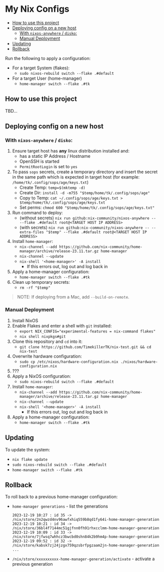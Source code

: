 # My Nix Configs <!-- omit in toc -->

- [How to use this project](#how-to-use-this-project)
- [Deploying config on a new host](#deploying-config-on-a-new-host)
  - [With `nixos-anywhere` / `disko`:](#with-nixos-anywhere--disko)
  - [Manual Deployment](#manual-deployment)
- [Updating](#updating)
- [Rollback](#rollback)

Run the following to apply a configuration:

* For a target System (flakes):
    * `sudo nixos-rebuild switch --flake .#default`
* For a target User (home-manager)
    * `home-manager switch --flake .#tk`

## How to use this project

TBD...

## Deploying config on a new host

### With `nixos-anywhere` / `disko`:

1. Ensure target host has **any** linux distribution installed and:
   * has a static IP Address / Hostname
   * OpenSSH is started
   * `PermitRootLogin` is set to `yes`
2. To pass `sops` secrets, create a temporary directory and insert the secret in the same path which is expected in target host (for example: `/home/tk/.config/sops/age/keys.txt`)
   * Create Temp: `temp=$(mktemp -d)`
   * Create Dir: `install -d -m755 "$temp/home/tk/.config/sops/age"`
   * Copy to Temp: `cat ~/.config/sops/age/keys.txt > $temp/home/tk/.config/sops/age/keys.txt`
   * Set perms: `chmod 600 "$temp/home/tk/.config/sops/age/keys.txt"`
3. Run command to deploy:
   * (without secrets) `nix run github:nix-community/nixos-anywhere -- --flake .#default root@<TARGET HOST IP ADDRESS>`
   * (with secrets) `nix run github:nix-community/nixos-anywhere -- --extra-files "$temp" --flake .#default root@<TARGET HOST IP ADDRESS>`
4. Install `home-manager`:
   * `nix-channel --add https://github.com/nix-community/home-manager/archive/release-23.11.tar.gz home-manager`
   * `nix-channel --update`
   * `nix-shell '<home-manager>' -A install`
     * If this errors out, log out and log back in
5. Apply a home-manager configuration:
   * `home-manager switch --flake .#tk`
6. Clean up temporary secrets:
   * `rm -rf "$temp"`

> NOTE: If deploying from a Mac, add `--build-on-remote`.

### Manual Deployment

1. Install NixOS
2. Enable Flakes and enter a shell with `git` installed:
   * `export NIX_CONFIG="experimental-features = nix-command flakes"`
   * `nix shell nixpkgs#git`
3. Clone this repository and `cd` into it:
   * `git clone https://github.com/TimekillerTK/nix-test.git && cd nix-test`
4. Overwrite hardware configuration:
   * `sudo cp /etc/nixos/hardware-configuration.nix ./nixos/hardware-configuration.nix`
5. ???
6. Apply a NixOS configuration:
   * `sudo nixos-rebuild switch --flake .#default`
7. Install `home-manager`:
   * `nix-channel --add https://github.com/nix-community/home-manager/archive/release-23.11.tar.gz home-manager` 
   * `nix-channel --update`
   * `nix-shell '<home-manager>' -A install`
     * If this errors out, log out and log back in
8. Apply a home-manager configuration:
   * `home-manager switch --flake .#tk`


## Updating

To update the system:

* `nix flake update`
* `sudo nixos-rebuild switch --flake .#default`
* `home-manager switch --flake .#tk`

## Rollback

To roll back to a previous home-manager configuration:

* `home-manager generations` - list the generations

    ```
    2023-12-19 10:27 : id 35 -> /nix/store/2n2qwzd4nv96awfxhiq559b8qd1fy64i-home-manager-generation
    2023-12-19 10:21 : id 34 -> /nix/store/36bl4f7144mc51gjfnn0fh91rhxcclmm-home-manager-generation
    2023-12-19 10:09 : id 33 -> /nix/store/7jfwsq7whhcz3bwcbd0shn84k2b9hm4p-home-manager-generation
    2023-12-19 09:52 : id 32 -> /nix/store/kabsk7zj24jzgx759qzsbrfpgzaam2jn-home-manager-generation
    ...
    ```

* `/nix/store/xxxxxxxxxx-home-manager-generation/activate` - activate a previous generation
